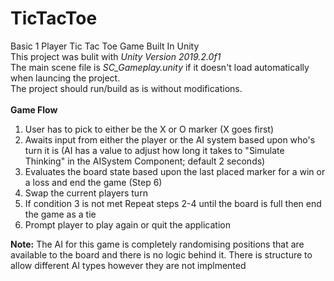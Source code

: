 # TicTacToe
Basic 1 Player Tic Tac Toe Game Built In Unity
</br>
This project was bulit with *Unity Version 2019.2.0f1*
</br>
The main scene file is *SC_Gameplay.unity* if it doesn't load automatically when launcing the project.
</br>
The project should run/build as is without modifications.
</br>
</br>
**Game Flow**
1. User has to pick to either be the X or O marker (X goes first)
2. Awaits input from either the player or the AI system based upon who's turn it is (AI has a value to adjust how long it takes to "Simulate Thinking" in the AISystem Component; default 2 seconds)
3. Evaluates the board state based upon the last placed marker for a win or a loss and end the game (Step 6)
4. Swap the current players turn
5. If condition 3 is not met Repeat steps 2-4 until the board is full then end the game as a tie
6. Prompt player to play again or quit the application

**Note:** The AI for this game is completely randomising positions that are available to the board and there is no logic behind it.
There is structure to allow different AI types however they are not implmented
